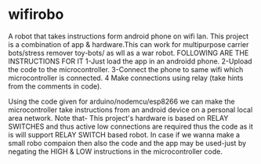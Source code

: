 # wifirobo
A robot that takes instructions form android phone on wifi lan.
This project is a combination of app & hardware.This can work for multipurpose carrier bots/stress remover toy-bots/
as wll as a war robot.
FOLLOWING ARE THE INSTRUCTIONS FOR IT
1-Just load the app in an androidd phone.
2-Upload the code to the microcontroller.
3-Connect the phone to same wifi which microcontroller is connected.
4 Make connections using relay (take hints from the comments in code).

Using the code given for arduino/nodemcu/esp8266 we can make the microcontroller take instructions from an
android device on a personal local area network. 
Note that- This project's hardware is based on RELAY SWITCHES and thus active low connections are required
thus the code as it is will support RELAY SWITCH based robot.
In case if we wanna make a small robo compaion then also the code and the app may be used-just by negating the HIGH & LOW 
instructions in the microcontroller code.

